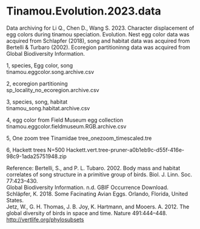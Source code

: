 # Tinamou.Evolution.2023.data
Data archiving for Li Q., Chen D., Wang S. 2023. Character displacement of egg colors during tinamou speciation. Evolution. 
Nest egg color data was acquired from Schlapfer (2018), song and habitat data was acquired from Bertelli & Turbaro (2002). 
Ecoregion partitioninng data was acquired from Global Biodiversity Information. 

1, species, Egg color, song \
tinamou.eggcolor.song.archive.csv 
 
2, ecoregion partitioning \
sp_locality_no_ecoregion.archive.csv

3, species, song, habitat \
tinamou_song.habitat.archive.csv

4, egg color from Field Museum egg collection \
tinamou.eggcolor.fieldmuseum.RGB.archive.csv

5, One zoom tree Tinamidae
tree_onezoom_timescaled.tre

6, Hackett trees N=500
Hackett.vert.tree-pruner-a0b1eb9c-d55f-416e-98c9-1ada25751948.zip

Reference: 
Bertelli, S., and P. L. Tubaro. 2002. Body mass and habitat correlates of song structure in a primitive group of birds. Biol. J. Linn. Soc. 77:423–430. \
Global Biodiversity Information. n.d. GBIF Occurrence Download. \
Schläpfer, K. 2018. Some Facinating Avian Eggs. Orlando, Florida, United States. \
Jetz, W., G. H. Thomas, J. B. Joy, K. Hartmann, and Mooers. A. 2012. The global diversity of birds in space and time. Nature 491:444–448.\
http://vertlife.org/phylosubsets
